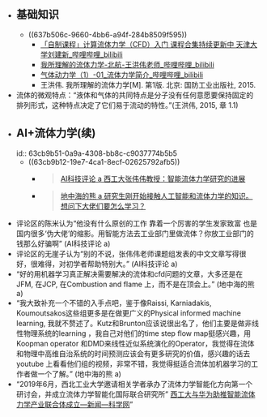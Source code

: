 - ## 基础知识
	- ((637b506c-9660-4bb6-a94f-284b8509f595))
		- [「自制课程」计算流体力学（CFD）入门 课程合集持续更新中 天津大学刘建新_哔哩哔哩_bilibili](https://www.bilibili.com/video/BV1vE411W7kV/?spm_id_from=333.999.0.0&vd_source=fc591008a48bd1bb56b8e3ba9a7c2202)
		- [我所理解的流体力学-北航-王洪伟老师_哔哩哔哩_bilibili](https://www.bilibili.com/video/BV1Gj411f7zW/?spm_id_from=333.788.recommend_more_video.7&vd_source=fc591008a48bd1bb56b8e3ba9a7c2202)
		- [气体动力学（1）-01_流体力学简介_哔哩哔哩_bilibili](https://www.bilibili.com/video/BV1f7411H7oh/?spm_id_from=333.999.0.0&vd_source=fc591008a48bd1bb56b8e3ba9a7c2202)
		- 王洪伟. 我所理解的流体力学[M]. 第1版. 北京: 国防工业出版社, 2015.
- 流体的微观特点：“液体和气体的共同特点是分子没有任何意愿要保持固定的排列形式，这种特点决定了它们易于流动的特性。”(王洪伟, 2015, 章 1.1)
- ## AI+流体力学(续)
  id:: 63cb9b51-0a9a-4308-bb8c-c9037774b5b5
	- ((63cb9b12-19e7-4ca1-8ecf-02625792afb5))
		- >[AI科技评论 a 西工大张伟伟教授：智能流体力学研究的进展](https://zhuanlan.zhihu.com/p/465340732)
		- >[地中海的熊 a 研究生刚开始接触人工智能和流体力学的知识。想问下大佬们要怎么学习？](https://www.zhihu.com/question/493103515/answer/2235517777)
- 评论区的陈米认为“他没有什么原创的工作 靠着一个厉害的学生发家致富 也是国内很多‘伪大佬’的缩影。用智能方法去工业部门里做流体？你放工业部门的钱那么好骗啊” (AI科技评论 a)
- 评论区的无崖子认为“别的不说，张伟伟老师课题组发表的中文文章写得很好，很难得，对初学者帮助特别大。” (AI科技评论 a)
- “好的用机器学习真正解决需要解决的流体和cfd问题的文章，大多还是在JFM, 在JCP, 在Combustion and flame 上，而不是在顶会上。” (地中海的熊 a)
- “我大致补充一个不错的入手点吧，鉴于像Raissi, Karniadakis, Koumoutsakos这些组更多是在做更广义的Physical informed machine learning, 我就不赘述了。Kutz和Brunton应该说很出名了，他们主要是做非线性物理系统的learning ，我自己对他们的time step flow map挺感兴趣，用Koopman operator 和DMD来线性近似系统演化的Operator，我觉得在流体和物理中高维自治系统的时间预测应该会有更多研究的价值，感兴趣的话去youtube 上看看他们组的视频，非常不错，我觉得挺适合流体加机器学习的工作者做一个了解。” (地中海的熊 a)
- “2019年6月，西北工业大学邀请相关学者承办了流体力学智能化方向第一个研讨会，并成立流体力学智能化国际联合研究所” [西工大与华为助推智能流体力学产业联合体成立—新闻—科学网](https://news.sciencenet.cn/htmlnews/2022/9/486569.shtm)”